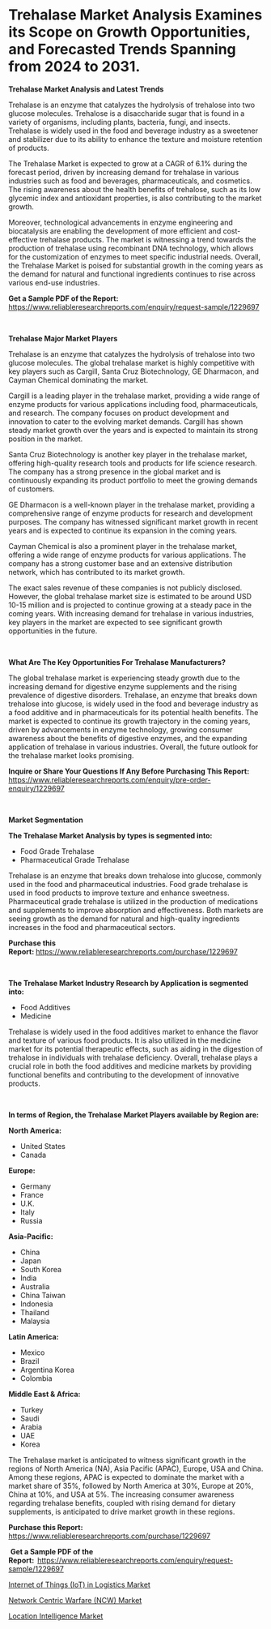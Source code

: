<p><h1>Trehalase Market Analysis Examines its Scope on Growth Opportunities, and Forecasted Trends Spanning from 2024 to 2031.</h1></p><p><strong>Trehalase Market Analysis and Latest Trends</strong></p>
<p><p>Trehalase is an enzyme that catalyzes the hydrolysis of trehalose into two glucose molecules. Trehalose is a disaccharide sugar that is found in a variety of organisms, including plants, bacteria, fungi, and insects. Trehalase is widely used in the food and beverage industry as a sweetener and stabilizer due to its ability to enhance the texture and moisture retention of products.</p><p>The Trehalase Market is expected to grow at a CAGR of 6.1% during the forecast period, driven by increasing demand for trehalase in various industries such as food and beverages, pharmaceuticals, and cosmetics. The rising awareness about the health benefits of trehalose, such as its low glycemic index and antioxidant properties, is also contributing to the market growth.</p><p>Moreover, technological advancements in enzyme engineering and biocatalysis are enabling the development of more efficient and cost-effective trehalase products. The market is witnessing a trend towards the production of trehalase using recombinant DNA technology, which allows for the customization of enzymes to meet specific industrial needs. Overall, the Trehalase Market is poised for substantial growth in the coming years as the demand for natural and functional ingredients continues to rise across various end-use industries.</p></p>
<p><strong>Get a Sample PDF of the Report:&nbsp;</strong> <a href="https://www.reliableresearchreports.com/enquiry/request-sample/1229697">https://www.reliableresearchreports.com/enquiry/request-sample/1229697</a></p>
<p>&nbsp;</p>
<p><strong>Trehalase Major Market Players</strong></p>
<p><p>Trehalase is an enzyme that catalyzes the hydrolysis of trehalose into two glucose molecules. The global trehalase market is highly competitive with key players such as Cargill, Santa Cruz Biotechnology, GE Dharmacon, and Cayman Chemical dominating the market.</p><p>Cargill is a leading player in the trehalase market, providing a wide range of enzyme products for various applications including food, pharmaceuticals, and research. The company focuses on product development and innovation to cater to the evolving market demands. Cargill has shown steady market growth over the years and is expected to maintain its strong position in the market.</p><p>Santa Cruz Biotechnology is another key player in the trehalase market, offering high-quality research tools and products for life science research. The company has a strong presence in the global market and is continuously expanding its product portfolio to meet the growing demands of customers.</p><p>GE Dharmacon is a well-known player in the trehalase market, providing a comprehensive range of enzyme products for research and development purposes. The company has witnessed significant market growth in recent years and is expected to continue its expansion in the coming years.</p><p>Cayman Chemical is also a prominent player in the trehalase market, offering a wide range of enzyme products for various applications. The company has a strong customer base and an extensive distribution network, which has contributed to its market growth.</p><p>The exact sales revenue of these companies is not publicly disclosed. However, the global trehalase market size is estimated to be around USD 10-15 million and is projected to continue growing at a steady pace in the coming years. With increasing demand for trehalase in various industries, key players in the market are expected to see significant growth opportunities in the future.</p></p>
<p>&nbsp;</p>
<p><strong>What Are The Key Opportunities For Trehalase Manufacturers?</strong></p>
<p><p>The global trehalase market is experiencing steady growth due to the increasing demand for digestive enzyme supplements and the rising prevalence of digestive disorders. Trehalase, an enzyme that breaks down trehalose into glucose, is widely used in the food and beverage industry as a food additive and in pharmaceuticals for its potential health benefits. The market is expected to continue its growth trajectory in the coming years, driven by advancements in enzyme technology, growing consumer awareness about the benefits of digestive enzymes, and the expanding application of trehalase in various industries. Overall, the future outlook for the trehalase market looks promising.</p></p>
<p><strong>Inquire or Share Your Questions If Any Before Purchasing This Report:</strong> <a href="https://www.reliableresearchreports.com/enquiry/pre-order-enquiry/1229697">https://www.reliableresearchreports.com/enquiry/pre-order-enquiry/1229697</a></p>
<p>&nbsp;</p>
<p><strong>Market Segmentation</strong></p>
<p><strong>The Trehalase Market Analysis by types is segmented into:</strong></p>
<p><ul><li>Food Grade Trehalase</li><li>Pharmaceutical Grade Trehalase</li></ul></p>
<p><p>Trehalase is an enzyme that breaks down trehalose into glucose, commonly used in the food and pharmaceutical industries. Food grade trehalase is used in food products to improve texture and enhance sweetness. Pharmaceutical grade trehalase is utilized in the production of medications and supplements to improve absorption and effectiveness. Both markets are seeing growth as the demand for natural and high-quality ingredients increases in the food and pharmaceutical sectors.</p></p>
<p><strong>Purchase this Report:&nbsp;</strong><a href="https://www.reliableresearchreports.com/purchase/1229697">https://www.reliableresearchreports.com/purchase/1229697</a></p>
<p>&nbsp;</p>
<p><strong>The Trehalase Market Industry Research by Application is segmented into:</strong></p>
<p><ul><li>Food Additives</li><li>Medicine</li></ul></p>
<p><p>Trehalase is widely used in the food additives market to enhance the flavor and texture of various food products. It is also utilized in the medicine market for its potential therapeutic effects, such as aiding in the digestion of trehalose in individuals with trehalase deficiency. Overall, trehalase plays a crucial role in both the food additives and medicine markets by providing functional benefits and contributing to the development of innovative products.</p></p>
<p>&nbsp;</p>
<p><strong>In terms of Region, the Trehalase Market Players available by Region are:</strong></p>
<p>
    <p> <strong> North America: </strong>
        <ul>
            <li>United States</li>
            <li>Canada</li>
        </ul>
        </p> 
    <p> <strong> Europe: </strong>
        <ul>
            <li>Germany</li>
            <li>France</li>
            <li>U.K.</li>
            <li>Italy</li>
            <li>Russia</li>
        </ul>
        </p> 
    <p> <strong> Asia-Pacific: </strong>
        <ul>
            <li>China</li>
            <li>Japan</li>
            <li>South Korea</li>
            <li>India</li>
            <li>Australia</li>
            <li>China Taiwan</li>
            <li>Indonesia</li>
            <li>Thailand</li>
            <li>Malaysia</li>
        </ul>
        </p> 
    <p> <strong> Latin America: </strong>
        <ul>
            <li>Mexico</li>
            <li>Brazil</li>
            <li>Argentina Korea</li>
            <li>Colombia</li>
        </ul>
        </p> 
    <p> <strong> Middle East & Africa: </strong>
        <ul>
            <li>Turkey</li>
            <li>Saudi</li>
            <li>Arabia</li>
            <li>UAE</li>
            <li>Korea</li>
        </ul>
    </p>
    </p>
<p><p>The Trehalase market is anticipated to witness significant growth in the regions of North America (NA), Asia Pacific (APAC), Europe, USA and China. Among these regions, APAC is expected to dominate the market with a market share of 35%, followed by North America at 30%, Europe at 20%, China at 10%, and USA at 5%. The increasing consumer awareness regarding trehalase benefits, coupled with rising demand for dietary supplements, is anticipated to drive market growth in these regions.</p></p>
<p><strong>Purchase this Report: </strong><a href="https://www.reliableresearchreports.com/purchase/1229697">https://www.reliableresearchreports.com/purchase/1229697</a></p>
<p>&nbsp;<strong>Get a Sample PDF of the Report:&nbsp;&nbsp;</strong><a href="https://www.reliableresearchreports.com/enquiry/request-sample/1229697">https://www.reliableresearchreports.com/enquiry/request-sample/1229697</a></p>
<p><strong></strong></p>
<p><p><a href="https://view.publitas.com/reportprime-1/global-internet-of-things-iot-in-logistics-market-by-types-applications-and-major-players-with-regional-growth-rate-analysis-and-development-situation-from-2023-to-2030/">Internet of Things (IoT) in Logistics Market</a></p><p><a href="https://view.publitas.com/reportprime-1/network-centric-warfare-ncw-market-provides-detailed-segmentation-of-this-market-based-on-type-application-and-region-and-forecast-for-the-period-from-2023-2030/">Network Centric Warfare (NCW) Market</a></p><p><a href="https://view.publitas.com/reportprime-1/location-intelligence-market-size-growth-outlook-from-2023-to-2030-projecting-at-markets-trends-analysis-by-application-regional-outlook-and-revenue/">Location Intelligence Market</a></p></p>